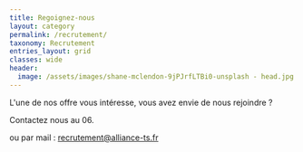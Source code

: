 ```yaml
---
title: Regoignez-nous
layout: category
permalink: /recrutement/
taxonomy: Recrutement
entries_layout: grid
classes: wide
header:
  image: /assets/images/shane-mclendon-9jPJrfLTBi0-unsplash - head.jpg
---
```


L'une de nos offre vous intéresse, vous avez envie de nous rejoindre ?


Contactez nous au 06. 

ou par mail : [recrutement@alliance-ts.fr](mailto:recrutement@alliance-ts.fr)